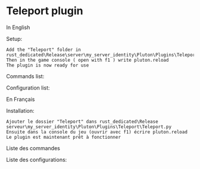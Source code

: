 Teleport plugin
==============

In English          

  Setup:

    Add the "Teleport" folder in rust_dedicated\Release\server\my_server_identity\Pluton\Plugins\Teleport\Teleport.py
    Then in the game console ( open with f1 ) write pluton.reload
    The plugin is now ready for use

  Commands list:

  Configuration list:


En Français

  Installation:

    Ajouter le dossier "Teleport" dans rust_dedicated\Release serveur\my_server_identity\Pluton\Plugins\Teleport\Teleport.py
    Ensuite dans la console du jeu (ouvrir avec f1) écrire pluton.reload 
    Le plugin est maintenant prêt à fonctionner

  Liste des commandes

  Liste des configurations:
